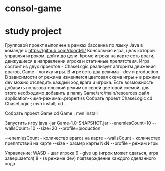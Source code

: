 # consol-game
# study project

Групповой проект выполнен в рамках бассеина по языку Java в команде с https://github.com/dcordeli/
Консольная игра, цель которой управляя игроком, дойти до цели. Кроме игрока на карте есть враги, движущиеся в направлении игрока и статичные препятствия.
Игра состоит из двух проектов - ChaseLogic реализует алгоритм движения врагов, Game - логику игры.
В игре есть два режима - dev и production. В зависимости от режима изменяется цветовая схема игры + в режиме dev можно отследить каждый ход врага и игрока. Есть возможность добавить пользовательский режим со своей цветовой схемой, для этого необходимо добавить в папку Game/src/main/resources файл application-<имя-режима>.properties
Собрать проект ChaseLogic
cd ChaseLogic ; mvn install; cd ..

Собрать проект Game
cd Game ; mvn install

Запустить игру
java -jar Game-1.0-SNAPSHOT.jar --enemiesCount=10 --wallsCount=10 --size=20 --profile=production

--enemiesCount - количество врагов на карте
--wallsCount - количество препятствий на карте
--size - размер карты NxN
--profile - режим игры

Управление:
WASD - шаг игрока
9 - give up (игрок может сдаться, игра завершается)
8 - (в режиме dev) подтверждение каждого сделанного хода
